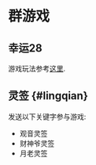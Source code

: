 # 群游戏



## 幸运28

游戏玩法参考[这里](http://baike.baidu.com/link?url=0jMZgFjeUjDUHrQjN5OyJgs-oyoQG-QE7_bmTHWFIg54OEhrf9hTT7-14lH-hXYJ8OictD4Abt6OORiD16tmc5r2NMzJEVcvyqAml4hz41G).



## 灵签 {#lingqian}

发送以下关键字参与游戏:

* 观音灵签
* 财神爷灵签
* 月老灵签



